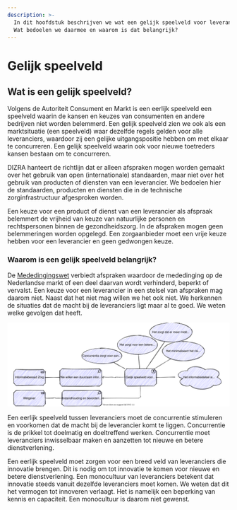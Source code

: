 ```yaml
---
description: >-
  In dit hoofdstuk beschrijven we wat een gelijk speelveld voor leveranciers is.
  Wat bedoelen we daarmee en waarom is dat belangrijk?
---
```


# Gelijk speelveld

## Wat is een gelijk speelveld?

Volgens de Autoriteit Consument en Markt is een eerlijk speelveld een speelveld waarin de kansen en keuzes van consumenten en andere bedrijven niet worden belemmerd. Een gelijk speelveld zien we ook als een marktsituatie \(een speelveld\) waar dezelfde regels gelden voor alle leveranciers, waardoor zij een gelijke uitgangspositie hebben om met elkaar te concurreren. Een gelijk speelveld waarin ook voor nieuwe toetreders kansen bestaan om te concurreren.

DIZRA hanteert de richtlijn dat er alleen afspraken mogen worden gemaakt over het gebruik van open \(internationale\) standaarden, maar niet over het gebruik van producten of diensten van een leverancier. We bedoelen hier de standaarden, producten en diensten die in de technische zorginfrastructuur afgesproken worden.

Een keuze voor een product of dienst van een leverancier als afspraak belemmert de vrijheid van keuze van natuurlijke personen en rechtspersonen binnen de gezondheidszorg. In de afspraken mogen geen belemmeringen worden opgelegd. Een zorgaanbieder moet een vrije keuze hebben voor een leverancier en geen gedwongen keuze.

### Waarom is een gelijk speelveld belangrijk?

De [Mededingingswet](https://wetten.overheid.nl/BWBR0008691/2019-01-01#Hoofdstuk3) verbiedt afspraken waardoor de mededinging op de Nederlandse markt of een deel daarvan wordt verhinderd, beperkt of vervalst. Een keuze voor een leverancier in een stelsel van afspraken mag daarom niet. Naast dat het niet mag willen we het ook niet. We herkennen de situaties dat de macht bij de leveranciers ligt maar al te goed. We weten welke gevolgen dat heeft.

![Gelijk speelveld](../.gitbook/assets/motivation/levelplayingfield.svg)

Een eerlijk speelveld tussen leveranciers moet de concurrentie stimuleren en voorkomen dat de macht bij de leverancier komt te liggen. Concurrentie is de prikkel tot doelmatig en doeltreffend werken. Concurrentie moet leveranciers inwisselbaar maken en aanzetten tot nieuwe en betere dienstverlening.

Een eerlijk speelveld moet zorgen voor een breed veld van leveranciers die innovatie brengen. Dit is nodig om tot innovatie te komen voor nieuwe en betere dienstverlening. Een monocultuur van leveranciers betekent dat innovatie steeds vanuit dezelfde leveranciers moet komen. We weten dat dit het vermogen tot innoveren verlaagt. Het is namelijk een beperking van kennis en capaciteit. Een monocultuur is daarom niet gewenst.
